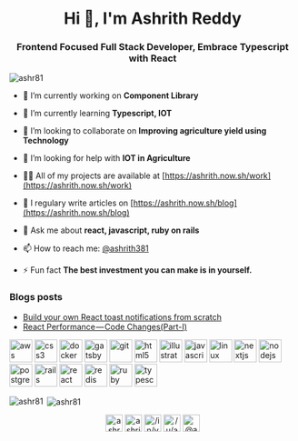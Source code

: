 <h1 align="center">Hi 👋, I'm Ashrith Reddy</h1>
<h3 align="center">Frontend Focused Full Stack Developer, Embrace Typescript with React</h3>

<p align="left"> <img src="https://komarev.com/ghpvc/?username=ashr81" alt="ashr81" /> </p>

- 🔭 I’m currently working on **Component Library**

- 🌱 I’m currently learning **Typescript, IOT**

- 👯 I’m looking to collaborate on **Improving agriculture yield using Technology**

- 🤝 I’m looking for help with **IOT in Agriculture**

- 👨‍💻 All of my projects are available at [https://ashrith.now.sh/work](https://ashrith.now.sh/work)

- 📝 I regulary write articles on [https://ashrith.now.sh/blog](https://ashrith.now.sh/blog)

- 💬 Ask me about **react, javascript, ruby on rails**

- 📫 How to reach me: [@ashrith381](https://twitter.com/ashrith381)

- ⚡ Fun fact **The best investment you can make is in yourself.**

### Blogs posts
<!-- BLOG-POST-LIST:START -->
- [Build your own React toast notifications from scratch](https://medium.com/javascript-in-plain-english/build-your-own-react-toast-notifications-from-scratch-c5e67357da4d?source=rss-7c60b7db242e------2)
- [React Performance — Code Changes(Part-I)](https://medium.com/@ashr81/react-performance-code-changes-part-i-fc8f2fddb37?source=rss-7c60b7db242e------2)
<!-- BLOG-POST-LIST:END -->

<p align="left"><img src="https://devicons.github.io/devicon/devicon.git/icons/amazonwebservices/amazonwebservices-original-wordmark.svg" alt="aws" width="40" height="40"/> <img src="https://devicons.github.io/devicon/devicon.git/icons/css3/css3-original-wordmark.svg" alt="css3" width="40" height="40"/> <img src="https://devicons.github.io/devicon/devicon.git/icons/docker/docker-original-wordmark.svg" alt="docker" width="40" height="40"/> <img src="https://www.vectorlogo.zone/logos/gatsbyjs/gatsbyjs-icon.svg" alt="gatsby" width="40" height="40"/> <img src="https://www.vectorlogo.zone/logos/git-scm/git-scm-icon.svg" alt="git" width="40" height="40"/> <img src="https://devicons.github.io/devicon/devicon.git/icons/html5/html5-original-wordmark.svg" alt="html5" width="40" height="40"/> <img src="https://www.vectorlogo.zone/logos/adobe_illustrator/adobe_illustrator-icon.svg" alt="illustrator" width="40" height="40"/> <img src="https://devicons.github.io/devicon/devicon.git/icons/javascript/javascript-original.svg" alt="javascript" width="40" height="40"/> <img src="https://devicons.github.io/devicon/devicon.git/icons/linux/linux-original.svg" alt="linux" width="40" height="40"/> <img src="https://cdn.worldvectorlogo.com/logos/nextjs-3.svg" alt="nextjs" width="40" height="40"/> <img src="https://devicons.github.io/devicon/devicon.git/icons/nodejs/nodejs-original-wordmark.svg" alt="nodejs" width="40" height="40"/> <img src="https://devicons.github.io/devicon/devicon.git/icons/postgresql/postgresql-original-wordmark.svg" alt="postgresql" width="40" height="40"/> <img src="https://devicons.github.io/devicon/devicon.git/icons/rails/rails-original-wordmark.svg" alt="rails" width="40" height="40"/> <img src="https://devicons.github.io/devicon/devicon.git/icons/react/react-original-wordmark.svg" alt="react" width="40" height="40"/> <img src="https://devicons.github.io/devicon/devicon.git/icons/redis/redis-original-wordmark.svg" alt="redis" width="40" height="40"/> <img src="https://devicons.github.io/devicon/devicon.git/icons/ruby/ruby-original-wordmark.svg" alt="ruby" width="40" height="40"/> <img src="https://devicons.github.io/devicon/devicon.git/icons/typescript/typescript-original.svg" alt="typescript" width="40" height="40"/></p><p><img align="left" src="https://github-readme-stats.vercel.app/api/top-langs/?username=ashr81&layout=compact&hide=html" alt="ashr81" /></p>

<p>&nbsp;<img align="center" src="https://github-readme-stats.vercel.app/api?username=ashr81&show_icons=true" alt="ashr81" /></p>

<p align="center">
<a href="https://codepen.io/ashr81" target="blank"><img align="center" src="https://cdn.jsdelivr.net/npm/simple-icons@3.0.1/icons/codepen.svg" alt="ashr81" height="30" width="30" /></a>
<a href="https://twitter.com/ashrith381" target="blank"><img align="center" src="https://cdn.jsdelivr.net/npm/simple-icons@3.0.1/icons/twitter.svg" alt="ashrith381" height="30" width="30" /></a>
<a href="https://linkedin.com/in/vashrithreddy/" target="blank"><img align="center" src="https://cdn.jsdelivr.net/npm/simple-icons@3.0.1/icons/linkedin.svg" alt="/in/vashrithreddy/" height="30" width="30" /></a>
<a href="https://codesandbox.com//u/ashr81" target="blank"><img align="center" src="https://cdn.jsdelivr.net/npm/simple-icons@3.0.1/icons/codesandbox.svg" alt="/u/ashr81" height="30" width="30" /></a>
<a href="https://medium.com/@ashr81" target="blank"><img align="center" src="https://cdn.jsdelivr.net/npm/simple-icons@3.0.1/icons/medium.svg" alt="@ashr81" height="30" width="30" /></a>
</p>

